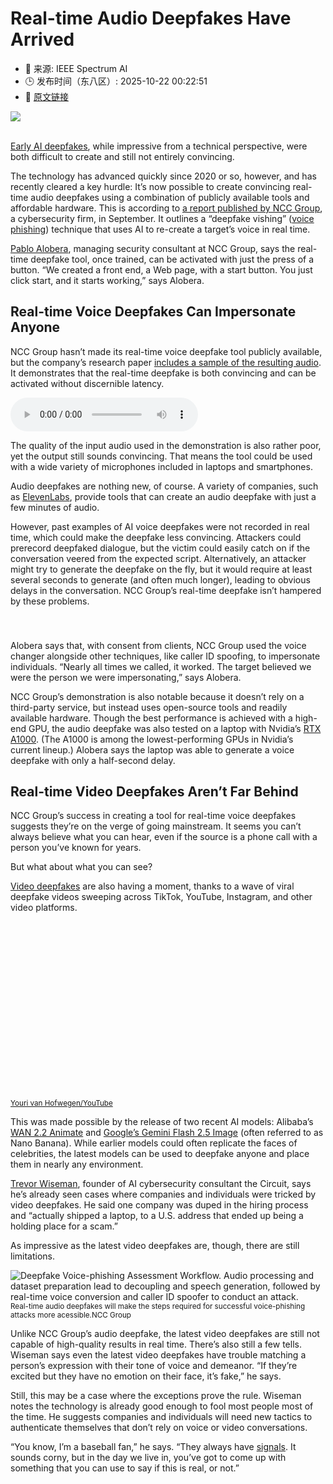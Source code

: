 # Real-time Audio Deepfakes Have Arrived
- 📅 来源: IEEE Spectrum AI
- 🕒 发布时间（东八区）: 2025-10-22 00:22:51
- 🔗 [原文链接](https://spectrum.ieee.org/real-time-audio-deepfake-vishing)

<img src="https://spectrum.ieee.org/media-library/conceptual-illustration-of-a-broken-telephone-handset-with-pixels-floating-out-of-the-receiver.jpg?id=61774784&amp;width=2000&amp;height=1500&amp;coordinates=330%2C0%2C330%2C0" /><br /><br /><p><a href="https://spectrum.ieee.org/what-is-deepfake" target="_blank">Early AI deepfakes</a>, while impressive from a technical perspective, were both difficult to create and still not entirely convincing.</p><p>The technology has advanced quickly since 2020 or so, however, and has recently cleared a key hurdle: It’s now possible to create convincing real-time audio deepfakes using a combination of publicly available tools and affordable hardware. <span>This is according to </span><a href="https://www.nccgroup.com/research-blog/voice-impersonation-and-deepfake-vishing-in-realtime/" target="_blank">a report published by NCC Group</a><span>, a cybersecurity firm, in September. It outlines a “deepfake vishing” (<a href="https://en.wikipedia.org/wiki/Voice_phishing" target="_blank">voice phishing</a>) technique that uses AI to re-create a target’s voice in real time.</span></p><p><a href="https://www.linkedin.com/in/pablo-alobera-clemente/" target="_blank">Pablo Alobera</a>, managing security consultant at NCC Group, says the real-time deepfake tool, once trained, can be activated with just the press of a button. “We created a front end, a Web page, with a start button. You just click start, and it starts working,” says Alobera.</p><h2>Real-time Voice Deepfakes Can Impersonate Anyone</h2><p>NCC Group hasn’t made its real-time voice deepfake tool publicly available, but the company’s research paper <a href="https://www.nccgroup.com/media/5wohajk3/sian_df.wav" target="_blank">includes a sample of the resulting audio</a>. It demonstrates that the real-time deepfake is both convincing and can be activated without discernible latency.</p><p class="shortcode-media shortcode-media-audio"> <audio class="rm-shortcode" controls="" id="f8a0d"> <source src="https://spectrum.ieee.org/files/86848/sian_df.mp3" type="audio/mpeg" /> Your browser does not support the audio tag. </audio></p><p>The quality of the input audio used in the demonstration is also rather poor, yet the output still sounds convincing. That means the tool could be used with a wide variety of microphones included in laptops and smartphones.</p><p><span>Audio deepfakes are nothing new, of course. A variety of companies, such as </span><a href="https://elevenlabs.io/voice-cloning" target="_blank">ElevenLabs</a><span>, provide tools that can create an audio deepfake with just a few minutes of audio.</span></p><p><span></span>However, past examples of AI voice deepfakes were not recorded in real time, which could make the deepfake less convincing. Attackers could prerecord deepfaked dialogue, but the victim could easily catch on if the conversation veered from the expected script. Alternatively, an attacker might try to generate the deepfake on the fly, but it would require at least several seconds to generate (and often much longer), leading to obvious delays in the conversation. NCC Group’s real-time deepfake isn’t hampered by these problems. <strong></strong></p><h3></h3><br /><div class="rblad-ieee_in_content"></div><p>Alobera says that, with consent from clients, NCC Group used the voice changer alongside other techniques, like caller ID spoofing, to impersonate individuals. “Nearly all times we called, it worked. The target believed we were the person we were impersonating,” says Alobera.</p><p>NCC Group’s demonstration is also notable because it doesn’t rely on a third-party service, but instead uses open-source tools and readily available hardware. Though the best performance is achieved with a high-end GPU, the audio deepfake was also tested on a laptop with Nvidia’s <a href="https://www.nvidia.com/en-us/products/workstations/rtx-a1000/" target="_blank">RTX A1000</a>. (The A1000 is among the lowest-performing GPUs in Nvidia’s current lineup.) Alobera says the laptop was able to generate a voice deepfake with only a half-second delay.</p><h2>Real-time Video Deepfakes Aren’t Far Behind</h2><p>NCC Group’s success in creating a tool for real-time voice deepfakes suggests they’re on the verge of going mainstream. It seems you can’t always believe what you can hear, even if the source is a phone call with a person you’ve known for years.</p><p>But what about what you can see?</p><p><a href="https://spectrum.ieee.org/what-is-deepfake" target="_blank">Video deepfakes</a> are also having a moment, thanks to a wave of viral deepfake videos sweeping across TikTok, YouTube, Instagram, and other video platforms.</p><p class="shortcode-media shortcode-media-youtube"> <span class="rm-shortcode" style="display: block; padding-top: 56.25%;"></span> <small class="image-media media-photo-credit"><a href="https://youtu.be/a3rbTRMQDO0?si=xebjw0Zt6Pi1Ye9j" rel="noopener noreferrer" target="_blank">Youri van Hofwegen/YouTube</a></small></p><p>This was made possible by the release of two recent AI models: Alibaba’s <a href="https://huggingface.co/spaces/Wan-AI/Wan2.2-Animate" rel="noopener noreferrer" target="_blank">WAN 2.2 Animate</a> and <a href="https://aistudio.google.com/models/gemini-2-5-flash-image" rel="noopener noreferrer" target="_blank">Google’s Gemini Flash 2.5 Image</a> (often referred to as Nano Banana). While earlier models could often replicate the faces of celebrities, the latest models can be used to deepfake anyone and place them in nearly any environment.</p><p><a href="https://www.linkedin.com/in/vpoftech/" rel="noopener noreferrer" target="_blank">Trevor Wiseman</a>, founder of AI cybersecurity consultant the Circuit, says he’s already seen cases where companies and individuals were tricked by video deepfakes. He said one company was duped in the hiring process and “actually shipped a laptop, to a U.S. address that ended up being a holding place for a scam.”</p><p>As impressive as the latest video deepfakes are, though, there are still limitations.</p><p class="shortcode-media shortcode-media-rebelmouse-image"> <img alt="Deepfake Voice-phishing Assessment Workflow. Audio processing and dataset preparation lead to decoupling and speech generation, followed by real-time voice conversion and caller ID spoofer to conduct an attack." class="rm-shortcode" id="deccf" src="https://spectrum.ieee.org/media-library/deepfake-voice-phishing-assessment-workflow-audio-processing-and-dataset-preparation-lead-to-decoupling-and-speech-generation.jpg?id=61774805&amp;width=980" /> <small class="image-media media-caption">    Real-time audio deepfakes will make the steps required for successful voice-phishing attacks more acessible.</small><small class="image-media media-photo-credit">NCC Group</small></p><p>Unlike NCC Group’s audio deepfake, the latest video deepfakes are still not capable of high-quality results in real time. There’s also still a few tells. Wiseman says even the latest video deepfakes have trouble matching a person’s expression with their tone of voice and demeanor. “If they’re excited but they have no emotion on their face, it’s fake,” he says.</p><p>Still, this may be a case where the exceptions prove the rule. Wiseman notes the technology is already good enough to fool most people most of the time. He suggests companies and individuals will need new tactics to authenticate themselves that don’t rely on voice or video conversations.</p><p>“You know, I’m a baseball fan,” he says. “They always have <a href="https://en.wikipedia.org/wiki/Glossary_of_baseball_terms#sign" target="_blank">signals</a>. It sounds corny, but in the day we live in, you’ve got to come up with something that you can use to say if this is real, or not.”</p>